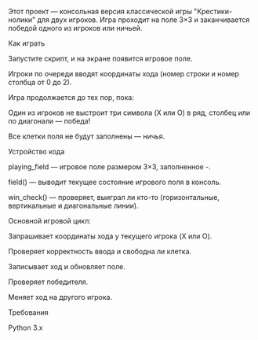 Этот проект — консольная версия классической игры "Крестики-нолики" для двух игроков. Игра проходит на поле 3×3 и заканчивается победой одного из игроков или ничьей.

Как играть

Запустите скрипт, и на экране появится игровое поле.

Игроки по очереди вводят координаты хода (номер строки и номер столбца от 0 до 2).

Игра продолжается до тех пор, пока:

Один из игроков не выстроит три символа (X или O) в ряд, столбец или по диагонали — победа!

Все клетки поля не будут заполнены — ничья.

Устройство кода

playing_field — игровое поле размером 3×3, заполненное -.

field() — выводит текущее состояние игрового поля в консоль.

win_check() — проверяет, выиграл ли кто-то (горизонтальные, вертикальные и диагональные линии).

Основной игровой цикл:

Запрашивает координаты хода у текущего игрока (X или O).

Проверяет корректность ввода и свободна ли клетка.

Записывает ход и обновляет поле.

Проверяет победителя.

Меняет ход на другого игрока.

Требования

Python 3.x